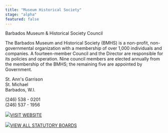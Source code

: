 ```yaml
---
title: "Museum Historical Society"
stage: "alpha"
featured: false
---
```


Barbados Museum & Historical Society Council

The Barbados Museum and Historical Society (BMHS) is a non-profit, non-governmental organization with a membership of over 1,000 individuals and companies. A fourteen-member Council and the Director are responsible for its policies and operation. Nine council members are elected annually from the membership of the BMHS; the remaining five are appointed by Government.

St. Ann's Garrison  
St. Michael  
Barbados, W.I.

(246) 538 - 0201  
(246) 537 - 1956

[![](https://www.gov.bb/fileadmin/template/images/i-visit-white.png)VISIT WEBSITE](http://www.barbmuse.org.bb/)

[![](https://www.gov.bb/fileadmin/template/images/i-leftarrow.png)VIEW ALL STATUTORY BOARDS](https://www.gov.bb/government-main/state-bodies/government-main/statutory-boards/barbados-museum-historical-society-council/government-directory/statutory-boards)